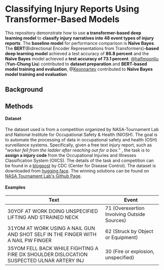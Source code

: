# Classifying Injury Reports Using Transformer-Based Models
This repository demonstrate how to use **a transformer-based deep learning model** to **classify injury narratives into 48 event types of injury reports**. The **baseline model** for performance comparison is **Naïve Bayes**. The **BERT**(Bidirectional Encoder Representations from Transformers)**-based deep learning model** achieved a test accuracy of **86.8 percent** and the **Naïve Bayes** model achieved a **test accuracy of 73.1 percent**. @[halfmoonliu](https://github.com/halfmoonliu) (**Yun-Chung Liu**) contributed to **dataset preparation** and **BERT-based model training and evaluation**, @[Keonnartey](https://github.com/Keonnartey) contributed to **Naïve Bayes model training and evaluation**

## Background

## Methods
#### Dataset
The dataset used is from a competition organized by NASA-Tournament Lab and National Institute for Occupational Safety & Health (NIOSH). The goal is to automate the processing of data in occupational safety and health (OSH) surveillance systems. Specifically, given a free text injury report, such as "*worker fell from the ladder after reaching out for a box.*” , the task is to **assign a injury code** from the Occupational Injuries and Illnesses Classification System (OIICS). The details of the task and competition can be found in a [blogpost](https://blogs.cdc.gov/niosh-science-blog/2020/02/26/ai-crowdsourcing/) by CDC (Center for Disease Control). The dataset is downloaded from [hugging face](https://huggingface.co/datasets/mayerantoine/injury-narrative-coding). The winning solutions can be found on [NASA Tournament Lab's Github Page](https://github.com/NASA-Tournament-Lab/CDC-NLP-Occ-Injury-Coding).

#### Examples

| Text | Event |
|---|---|
| 30YOF AT WORK DOING UNSPECIFIED LIFTING AND STRAINED NECK | 71 (Overexertion Involving Outside Sources) |
| 31YOM AT WORK USING A NAIL GUN AND SHOT SELF IN THE FINGER WITH A NAIL PW FINGER | 62 (Struck by Object or Equipment) |
| 35YOM FELL BACK WHILE FIGHTING A FIRE DX SHOULDER DISLOCATION SUSPECTED ULNAR ARTERY INJ | 30 (Fire or explosion, unspecified) |


